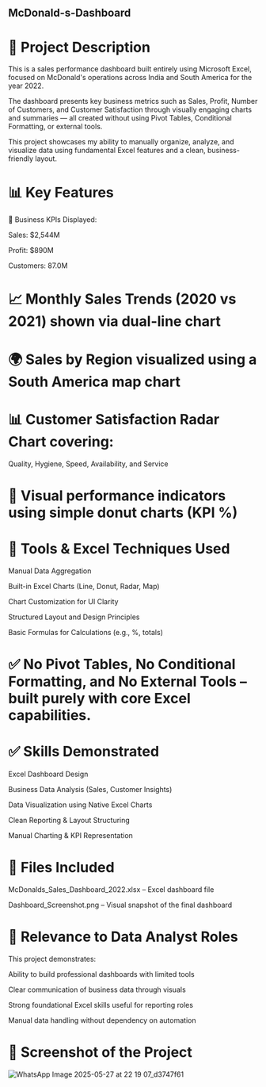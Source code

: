 ## McDonald-s-Dashboard
# 🧾 Project Description
This is a sales performance dashboard built entirely using Microsoft Excel, focused on McDonald's operations across India and South America for the year 2022.

The dashboard presents key business metrics such as Sales, Profit, Number of Customers, and Customer Satisfaction through visually engaging charts and summaries — all created without using Pivot Tables, Conditional Formatting, or external tools.

This project showcases my ability to manually organize, analyze, and visualize data using fundamental Excel features and a clean, business-friendly layout.

# 📊 Key Features
📌 Business KPIs Displayed:

Sales: $2,544M

Profit: $890M

Customers: 87.0M

# 📈 Monthly Sales Trends (2020 vs 2021) shown via dual-line chart

# 🌍 Sales by Region visualized using a South America map chart

# 📊 Customer Satisfaction Radar Chart covering:

Quality, Hygiene, Speed, Availability, and Service

# 🧠 Visual performance indicators using simple donut charts (KPI %)

# 🧰 Tools & Excel Techniques Used
Manual Data Aggregation

Built-in Excel Charts (Line, Donut, Radar, Map)

Chart Customization for UI Clarity

Structured Layout and Design Principles

Basic Formulas for Calculations (e.g., %, totals)

# ✅ No Pivot Tables, No Conditional Formatting, and No External Tools – built purely with core Excel capabilities.

# ✅ Skills Demonstrated
Excel Dashboard Design

Business Data Analysis (Sales, Customer Insights)

Data Visualization using Native Excel Charts

Clean Reporting & Layout Structuring

Manual Charting & KPI Representation

# 📁 Files Included
McDonalds_Sales_Dashboard_2022.xlsx – Excel dashboard file

Dashboard_Screenshot.png – Visual snapshot of the final dashboard

# 💼 Relevance to Data Analyst Roles
This project demonstrates:

Ability to build professional dashboards with limited tools

Clear communication of business data through visuals

Strong foundational Excel skills useful for reporting roles

Manual data handling without dependency on automation

# 📸 Screenshot of the Project

![WhatsApp Image 2025-05-27 at 22 19 07_d3747f61](https://github.com/user-attachments/assets/b5f0b101-84f5-477a-917f-3af2de898f1c)

